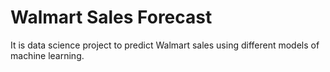 # Walmart Sales Forecast
It is data science project to predict Walmart sales using different models of machine learning.
